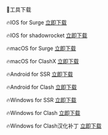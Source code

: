 🌟工具下载

🔥IOS for Surge             [立即下载](https://apps.apple.com/us/app/surge-5/id1442620678)

🔥IOS for shadowrocket      [立即下载](https://apps.apple.com/us/app/shadowrocket/id932747118)

🔥macOS for Surge           [立即下载](https://dl.nssurge.com/mac/v4/Surge-latest.zip)

🔥macOS for ClashX          [立即下载](https://download.hutao.cloud/clients/ClashX.dmg)

🔥Android for SSR           [立即下载](https://download.hutao.cloud/clients/ssr-android.apk)

🔥Android for Clash         [立即下载](https://download.hutao.cloud/clients/Clash-Android.apk)

🔥Windows for SSR           [立即下载](https://download.hutao.cloud/clients/ssr-win.7z)

🔥Windows for Clash         [立即下载](https://download.hutao.cloud/clients/Clash-Windows.exe)

🔥Windows for Clash汉化补丁 [立即下载](https://drive.google.com/file/d/1hLY1pedrIxA1u8sEkPWnMLEsQawD0nvf/view?usp=sharing)
